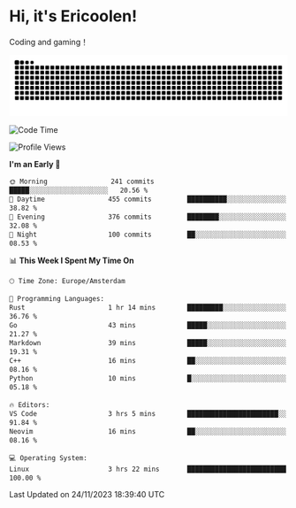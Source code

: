 # Hi, it's Ericoolen!
Coding and gaming！

<picture>
  <source media="(prefers-color-scheme: dark)" srcset="https://raw.githubusercontent.com/Eric-Song-Nop/Eric-Song-Nop/output/github-contribution-grid-snake-dark.svg">
  <source media="(prefers-color-scheme: light)" srcset="https://raw.githubusercontent.com/Eric-Song-Nop/Eric-Song-Nop/output/github-contribution-grid-snake.svg">
  <img alt="github contribution grid snake animation" src="https://raw.githubusercontent.com/Eric-Song-Nop/Eric-Song-Nop/output/github-contribution-grid-snake.svg">
</picture>

<!--START_SECTION:waka-->
![Code Time](http://img.shields.io/badge/Code%20Time-1%2C092%20hrs%2040%20mins-blue)

![Profile Views](http://img.shields.io/badge/Profile%20Views-0-blue)

**I'm an Early 🐤** 

```text
🌞 Morning                241 commits         █████░░░░░░░░░░░░░░░░░░░░   20.56 % 
🌆 Daytime                455 commits         ██████████░░░░░░░░░░░░░░░   38.82 % 
🌃 Evening                376 commits         ████████░░░░░░░░░░░░░░░░░   32.08 % 
🌙 Night                  100 commits         ██░░░░░░░░░░░░░░░░░░░░░░░   08.53 % 
```


📊 **This Week I Spent My Time On** 

```text
🕑︎ Time Zone: Europe/Amsterdam

💬 Programming Languages: 
Rust                     1 hr 14 mins        █████████░░░░░░░░░░░░░░░░   36.76 % 
Go                       43 mins             █████░░░░░░░░░░░░░░░░░░░░   21.27 % 
Markdown                 39 mins             █████░░░░░░░░░░░░░░░░░░░░   19.31 % 
C++                      16 mins             ██░░░░░░░░░░░░░░░░░░░░░░░   08.16 % 
Python                   10 mins             █░░░░░░░░░░░░░░░░░░░░░░░░   05.18 % 

🔥 Editors: 
VS Code                  3 hrs 5 mins        ███████████████████████░░   91.84 % 
Neovim                   16 mins             ██░░░░░░░░░░░░░░░░░░░░░░░   08.16 % 

💻 Operating System: 
Linux                    3 hrs 22 mins       █████████████████████████   100.00 % 
```


 Last Updated on 24/11/2023 18:39:40 UTC
<!--END_SECTION:waka-->
